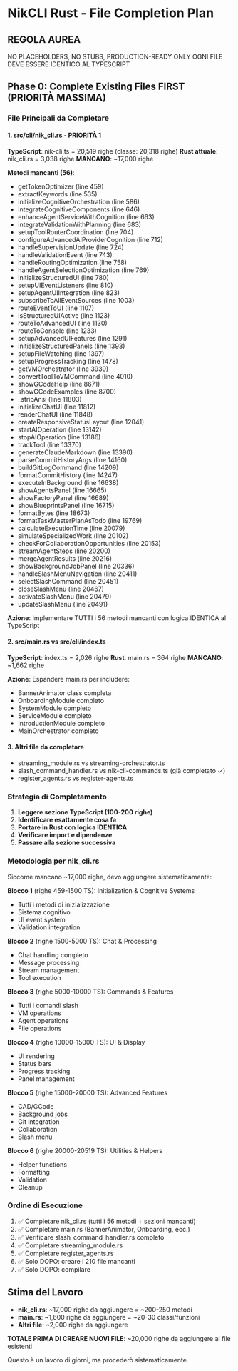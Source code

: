 # NikCLI Rust - File Completion Plan

## REGOLA AUREA
NO PLACEHOLDERS, NO STUBS, PRODUCTION-READY ONLY
OGNI FILE DEVE ESSERE IDENTICO AL TYPESCRIPT

## Phase 0: Complete Existing Files FIRST (PRIORITÀ MASSIMA)

### File Principali da Completare

#### 1. src/cli/nik_cli.rs - PRIORITÀ 1
**TypeScript**: nik-cli.ts = 20,519 righe (classe: 20,318 righe)
**Rust attuale**: nik_cli.rs = 3,038 righe
**MANCANO**: ~17,000 righe

**Metodi mancanti (56)**:
- getTokenOptimizer (line 459)
- extractKeywords (line 535)
- initializeCognitiveOrchestration (line 586)
- integrateCognitiveComponents (line 646)
- enhanceAgentServiceWithCognition (line 663)
- integrateValidationWithPlanning (line 683)
- setupToolRouterCoordination (line 704)
- configureAdvancedAIProviderCognition (line 712)
- handleSupervisionUpdate (line 724)
- handleValidationEvent (line 743)
- handleRoutingOptimization (line 758)
- handleAgentSelectionOptimization (line 769)
- initializeStructuredUI (line 780)
- setupUIEventListeners (line 810)
- setupAgentUIIntegration (line 823)
- subscribeToAllEventSources (line 1003)
- routeEventToUI (line 1107)
- isStructuredUIActive (line 1123)
- routeToAdvancedUI (line 1130)
- routeToConsole (line 1233)
- setupAdvancedUIFeatures (line 1291)
- initializeStructuredPanels (line 1393)
- setupFileWatching (line 1397)
- setupProgressTracking (line 1478)
- getVMOrchestrator (line 3939)
- convertToolToVMCommand (line 4010)
- showGCodeHelp (line 8671)
- showGCodeExamples (line 8700)
- _stripAnsi (line 11803)
- initializeChatUI (line 11812)
- renderChatUI (line 11848)
- createResponsiveStatusLayout (line 12041)
- startAIOperation (line 13142)
- stopAIOperation (line 13186)
- trackTool (line 13370)
- generateClaudeMarkdown (line 13390)
- parseCommitHistoryArgs (line 14160)
- buildGitLogCommand (line 14209)
- formatCommitHistory (line 14247)
- executeInBackground (line 16638)
- showAgentsPanel (line 16665)
- showFactoryPanel (line 16689)
- showBlueprintsPanel (line 16715)
- formatBytes (line 18673)
- formatTaskMasterPlanAsTodo (line 19769)
- calculateExecutionTime (line 20079)
- simulateSpecializedWork (line 20102)
- checkForCollaborationOpportunities (line 20153)
- streamAgentSteps (line 20200)
- mergeAgentResults (line 20216)
- showBackgroundJobPanel (line 20336)
- handleSlashMenuNavigation (line 20411)
- selectSlashCommand (line 20451)
- closeSlashMenu (line 20467)
- activateSlashMenu (line 20479)
- updateSlashMenu (line 20491)

**Azione**: Implementare TUTTI i 56 metodi mancanti con logica IDENTICA al TypeScript

#### 2. src/main.rs vs src/cli/index.ts
**TypeScript**: index.ts = 2,026 righe
**Rust**: main.rs = 364 righe
**MANCANO**: ~1,662 righe

**Azione**: Espandere main.rs per includere:
- BannerAnimator class completa
- OnboardingModule completo
- SystemModule completo
- ServiceModule completo
- IntroductionModule completo
- MainOrchestrator completo

#### 3. Altri file da completare
- streaming_module.rs vs streaming-orchestrator.ts
- slash_command_handler.rs vs nik-cli-commands.ts (già completato ✓)
- register_agents.rs vs register-agents.ts

### Strategia di Completamento

1. **Leggere sezione TypeScript (100-200 righe)**
2. **Identificare esattamente cosa fa**
3. **Portare in Rust con logica IDENTICA**
4. **Verificare import e dipendenze**
5. **Passare alla sezione successiva**

### Metodologia per nik_cli.rs

Siccome mancano ~17,000 righe, devo aggiungere sistematicamente:

**Blocco 1** (righe 459-1500 TS): Initialization & Cognitive Systems
- Tutti i metodi di inizializzazione
- Sistema cognitivo
- UI event system
- Validation integration

**Blocco 2** (righe 1500-5000 TS): Chat & Processing
- Chat handling completo
- Message processing
- Stream management
- Tool execution

**Blocco 3** (righe 5000-10000 TS): Commands & Features
- Tutti i comandi slash
- VM operations
- Agent operations
- File operations

**Blocco 4** (righe 10000-15000 TS): UI & Display
- UI rendering
- Status bars
- Progress tracking
- Panel management

**Blocco 5** (righe 15000-20000 TS): Advanced Features
- CAD/GCode
- Background jobs
- Git integration
- Collaboration
- Slash menu

**Blocco 6** (righe 20000-20519 TS): Utilities & Helpers
- Helper functions
- Formatting
- Validation
- Cleanup

### Ordine di Esecuzione

1. ✅ Completare nik_cli.rs (tutti i 56 metodi + sezioni mancanti)
2. ✅ Completare main.rs (BannerAnimator, Onboarding, ecc.)
3. ✅ Verificare slash_command_handler.rs completo
4. ✅ Completare streaming_module.rs
5. ✅ Completare register_agents.rs
6. ✅ Solo DOPO: creare i 210 file mancanti
7. ✅ Solo DOPO: compilare

## Stima del Lavoro

- **nik_cli.rs**: ~17,000 righe da aggiungere = ~200-250 metodi
- **main.rs**: ~1,600 righe da aggiungere = ~20-30 classi/funzioni
- **Altri file**: ~2,000 righe da aggiungere

**TOTALE PRIMA DI CREARE NUOVI FILE**: ~20,000 righe da aggiungere ai file esistenti

Questo è un lavoro di giorni, ma procederò sistematicamente.

